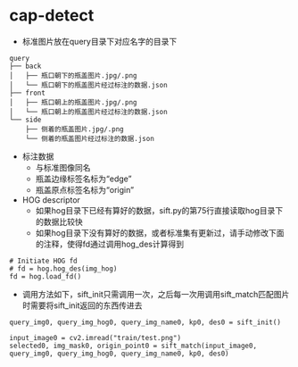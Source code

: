 # cap-detect

* 标准图片放在query目录下对应名字的目录下

```
query
├── back
│   ├── 瓶口朝下的瓶盖图片.jpg/.png
│   └── 瓶口朝下的瓶盖图片经过标注的数据.json
├── front
│   ├── 瓶口朝上的瓶盖图片.jpg/.png
│   └── 瓶口朝上的瓶盖图片经过标注的数据.json
└── side
    ├── 侧着的瓶盖图片.jpg/.png
    └── 侧着的瓶盖图片经过标注的数据.json
```

* 标注数据
  * 与标准图像同名
  * 瓶盖边缘标签名标为“edge”
  * 瓶盖原点标签名标为“origin”
* HOG descriptor
  * 如果hog目录下已经有算好的数据，sift.py的第75行直接读取hog目录下的数据比较快
  * 如果hog目录下没有算好的数据，或者标准集有更新过，请手动修改下面的注释，使得fd通过调用hog_des计算得到

```
# Initiate HOG fd
# fd = hog.hog_des(img_hog)
fd = hog.load_fd()
```

* 调用方法如下，sift_init只需调用一次，之后每一次用调用sift_match匹配图片时需要将sift_init返回的东西传进去

```
query_img0, query_img_hog0, query_img_name0, kp0, des0 = sift_init()

input_image0 = cv2.imread("train/test.png")
selected0, img_mask0, origin_point0 = sift_match(input_image0, query_img0, query_img_hog0, query_img_name0, kp0, des0)
```


